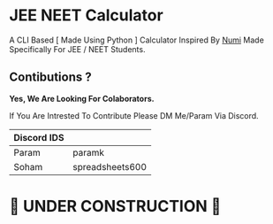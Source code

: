 # JEE NEET Calculator
A CLI Based [ Made Using Python ] Calculator Inspired By [Numi](https://numi.app/) Made Specifically For JEE / NEET Students.

## Contibutions ?
**Yes, We Are Looking For Colaborators.**

If You Are Intrested To Contribute Please DM Me/Param Via Discord.

|Discord IDS | |
|--|--|
| Param | paramk  |
| Soham |spreadsheets600|

# 🚧 UNDER CONSTRUCTION 🚧
